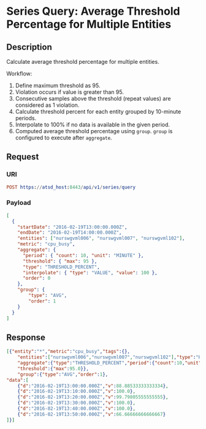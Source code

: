 # Series Query: Average Threshold Percentage for Multiple Entities

## Description

Calculate average threshold percentage for multiple entities.

Workflow:

1. Define maximum threshold as 95. 
2. Violation occurs if value is greater than 95. 
3. Consecutive samples above the threshold (repeat values) are considered as 1 violation.
4. Calculate threshold percent for each entity grouped by 10-minute periods. 
5. Interpolate to 100% if no data is available in the given period.
6. Computed average threshold percentage using `group`. `group` is configured to execute after `aggregate`.

## Request

### URI

```elm
POST https://atsd_host:8443/api/v1/series/query
```

### Payload

```json
[
  {
    "startDate": "2016-02-19T13:00:00.000Z",
    "endDate": "2016-02-19T14:00:00.000Z",
    "entities": ["nurswgvml006", "nurswgvml007", "nurswgvml102"],
    "metric": "cpu_busy",
    "aggregate": {
      "period": { "count": 10, "unit": "MINUTE" },
      "threshold": { "max": 95 },
      "type": "THRESHOLD_PERCENT",
      "interpolate": { "type": "VALUE", "value": 100 },
      "order": 0
    },
    "group": {
    	"type": "AVG",
        "order": 1
  	}
  }
]
```

## Response

```json
[{"entity":"*","metric":"cpu_busy","tags":{},
	"entities":["nurswgvml006","nurswgvml007","nurswgvml102"],"type":"HISTORY",
	"aggregate":{"type":"THRESHOLD_PERCENT","period":{"count":10,"unit":"MINUTE","align":"CALENDAR"},
	"threshold":{"max":95.0}},
	"group":{"type":"AVG","order":1},
"data":[
	{"d":"2016-02-19T13:00:00.000Z","v":88.88533333333334},
	{"d":"2016-02-19T13:10:00.000Z","v":100.0},
	{"d":"2016-02-19T13:20:00.000Z","v":99.79805555555555},
	{"d":"2016-02-19T13:30:00.000Z","v":100.0},
	{"d":"2016-02-19T13:40:00.000Z","v":100.0},
	{"d":"2016-02-19T13:50:00.000Z","v":66.66666666666667}
]}]
```

